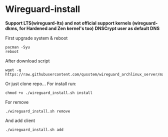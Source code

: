 # Wireguard-install

**Support LTS(wireguard-lts)  and not official support kernels (wireguard-dkms, for Hardened and Zen kernel's too)**
**DNSCrypt user as default DNS**

First upgrade system & reboot
```
pacman -Syu
reboot
```
After download script
```
wget -q https://raw.githubusercontent.com/qusstem/wireguard_archlinux_server/master/wireguard_install.sh
```
Or just clone repo...
For install run:
```
chmod +x ./wireguard_install.sh install
```
For remove
```
./wireguard_install.sh remove
```
And add client
```
./wireguard_install.sh add
```

